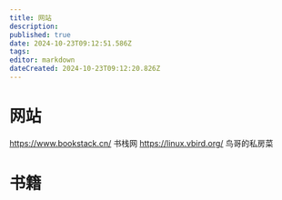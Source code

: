 ```yaml
---
title: 网站
description: 
published: true
date: 2024-10-23T09:12:51.586Z
tags: 
editor: markdown
dateCreated: 2024-10-23T09:12:20.826Z
---
```


# 网站

https://www.bookstack.cn/ 书栈网
https://linux.vbird.org/ 鸟哥的私房菜

# 书籍